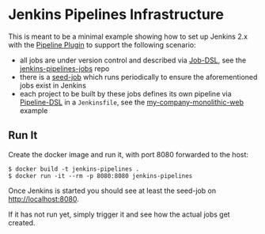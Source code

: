 
# Jenkins Pipelines Infrastructure

This is meant to be a minimal example showing how to set up Jenkins 2.x with the [Pipeline Plugin](https://wiki.jenkins-ci.org/display/JENKINS/Pipeline+Plugin) to support the following scenario:

 * all jobs are under version control and described via [Job-DSL](https://github.com/jenkinsci/job-dsl-plugin/wiki), see the [jenkins-pipelines-jobs](https://github.com/ivans-innovation-lab/jenkins-pipelines-jobs) repo
 * there is a [seed-job](https://github.com/ivans-innovation-lab/jenkins-pipes-infra/blob/master/seedJob.xml) which runs periodically to ensure the aforementioned jobs exist in Jenkins
 * each project to be built by these jobs defines its own pipeline via [Pipeline-DSL](https://jenkins.io/doc/book/pipeline/syntax/) in a `Jenkinsfile`, see the  [my-company-monolithic-web](https://github.com/ivans-innovation-lab/my-company-monolithic-web) example


## Run It

Create the docker image and run it, with port 8080 forwarded to the host:

```
$ docker build -t jenkins-pipelines .
$ docker run -it --rm -p 8080:8080 jenkins-pipelines
```

Once Jenkins is started you should see at least the seed-job on [http://localhost:8080](http://localhost:8080).

If it has not run yet, simply trigger it and see how the actual jobs get created.
